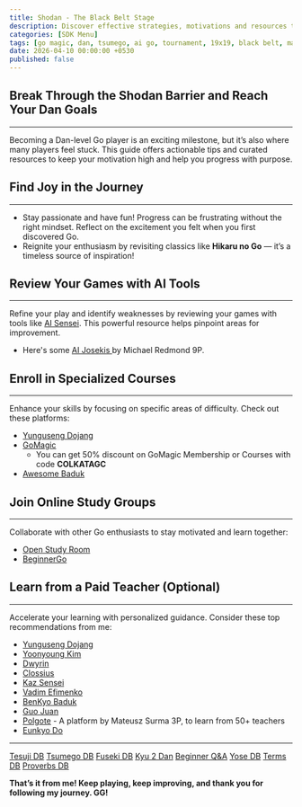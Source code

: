 ```yaml
---
title: Shodan - The Black Belt Stage
description: Discover effective strategies, motivations and resources to elevate your Go skills and achieve the coveted Dan rank.
categories: [SDK Menu]
tags: [go magic, dan, tsumego, ai go, tournament, 19x19, black belt, mastery]
date: 2026-04-10 00:00:00 +0530
published: false
---
```


## Break Through the Shodan Barrier and Reach Your Dan Goals

---

Becoming a Dan-level Go player is an exciting milestone, but it’s also where many players feel stuck. This guide offers actionable tips and curated resources to keep your motivation high and help you progress with purpose.

## Find Joy in the Journey

---

- Stay passionate and have fun! Progress can be frustrating without the right mindset. Reflect on the excitement you felt when you first discovered Go.
- Reignite your enthusiasm by revisiting classics like <strong>Hikaru no Go</strong> — it’s a timeless source of inspiration!

## Review Your Games with AI Tools

---

Refine your play and identify weaknesses by reviewing your games with tools like <a href="https://ai-sensei.com/" target="_blank" rel="nofollow noopener noreferrer">AI Sensei</a>. This powerful resource helps pinpoint areas for improvement.
- Here's some <a href="https://www.youtube.com/playlist?list=PLW5_cMTm0wvZU5pQhmQFwXh-ojU1mQIg3" target="_blank" rel="nofollow noopener noreferrer">AI Josekis </a> by Michael Redmond 9P.

## Enroll in Specialized Courses

---

Enhance your skills by focusing on specific areas of difficulty. Check out these platforms:
- <a href="https://yunguseng.com/" target="_blank" rel="nofollow noopener noreferrer">Yunguseng Dojang</a>
- <a href="https://gomagic.org/course-categories/" target="_blank" rel="nofollow noopener noreferrer">GoMagic</a>
  - You can get 50% discount on GoMagic Membership or Courses with code **COLKATAGC**
- <a href="https://awesomebaduk.com/" target="_blank" rel="nofollow noopener noreferrer">Awesome Baduk</a>

## Join Online Study Groups

---

Collaborate with other Go enthusiasts to stay motivated and learn together:
- <a href="https://openstudyroom.org/" target="_blank" rel="nofollow noopener noreferrer">Open Study Room</a>
- <a href="https://discord.gg/cHSdZdPz9y" target="_blank" rel="nofollow noopener noreferrer">BeginnerGo</a>

## Learn from a Paid Teacher (Optional)

---

Accelerate your learning with personalized guidance. Consider these top recommendations from me:
- <a href="https://yunguseng.com/" target="_blank" rel="nofollow noopener noreferrer">Yunguseng Dojang</a>
- <a href="https://www.patreon.com/yoonyoung" target="_blank" rel="nofollow noopener noreferrer">Yoonyoung Kim</a>
- <a href="https://www.patreon.com/dwyrin" target="_blank" rel="nofollow noopener noreferrer">Dwyrin</a>
- <a href="https://shawnsgogroup.com/" target="_blank" rel="nofollow noopener noreferrer">Clossius</a>
- <a href="https://kazsensei.com/" target="_blank" rel="nofollow noopener noreferrer">Kaz Sensei</a>
- <a href="https://gomagic.org/go-lessons/" target="_blank" rel="nofollow noopener noreferrer">Vadim Efimenko</a>
- <a href="https://www.patreon.com/benkyobaduk" target="_blank" rel="nofollow noopener noreferrer">BenKyo Baduk</a>
- <a href="https://internetgoschool.com/" target="_blank" rel="nofollow noopener noreferrer">Guo Juan</a>
- <a href="https://polgote.com/" target="_blank" rel="nofollow noopener noreferrer">Polgote</a> - A platform by Mateusz Surma 3P, to learn from 50+ teachers 
- <a href="https://www.patreon.com/goinside" target="_blank" rel="nofollow noopener noreferrer">Eunkyo Do</a>

---

[Tesuji DB](https://en.1200igo.com/tesuji)
[Tsumego DB](https://en.1200igo.com/tsumego)
[Fuseki DB](https://en.1200igo.com/opening)
[Kyu 2 Dan](https://en.1200igo.com/kyulevel)
[Beginner Q&A](https://en.1200igo.com/beginnersquestion)
[Yose DB](https://en.1200igo.com/yose)
[Terms DB](https://en.1200igo.com/term)
[Proverbs DB](https://en.1200igo.com/proverb)


**That’s it from me! Keep playing, keep improving, and thank you for following my journey. GG!**

